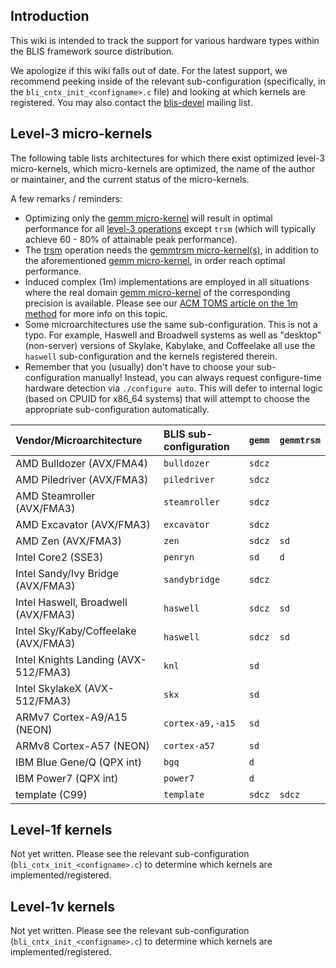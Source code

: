 ## Introduction

This wiki is intended to track the support for various hardware types within the BLIS framework source distribution.

We apologize if this wiki falls out of date. For the latest support, we recommend peeking inside of the relevant sub-configuration (specifically, in the `bli_cntx_init_<configname>.c` file) and looking at which kernels are registered. You may also contact the [blis-devel](http://groups.google.com/group/blis-devel) mailing list.


## Level-3 micro-kernels

The following table lists architectures for which there exist optimized level-3 micro-kernels, which micro-kernels are optimized, the name of the author or maintainer, and the current status of the micro-kernels.

A few remarks / reminders:
  * Optimizing only the [gemm micro-kernel](KernelsHowTo#gemm-micro-kernel) will result in optimal performance for all [level-3 operations](BLISTypedAPI#level-3-operations) except `trsm` (which will typically achieve 60 - 80% of attainable peak performance).
  * The [trsm](BLISTypedAPI#trsm) operation needs the [gemmtrsm micro-kernel(s)](KernelsHowTo#gemmtrsm-micro-kernels), in addition to the aforementioned [gemm micro-kernel](KernelsHowTo#gemm-micro-kernel), in order reach optimal performance.
  * Induced complex (1m) implementations are employed in all situations where the real domain [gemm micro-kernel](KernelsHowTo#gemm-micro-kernel) of the corresponding precision is available. Please see our [ACM TOMS article on the 1m method](https://github.com/flame/blis#citations) for more info on this topic.
  * Some microarchitectures use the same sub-configuration. This is not a typo. For example, Haswell and Broadwell systems as well as "desktop" (non-server) versions of Skylake, Kabylake, and Coffeelake all use the `haswell` sub-configuration and the kernels registered therein.
  * Remember that you (usually) don't have to choose your sub-configuration manually! Instead, you can always request configure-time hardware detection via `./configure auto`. This will defer to internal logic (based on CPUID for x86_64 systems) that will attempt to choose the appropriate sub-configuration automatically.

| Vendor/Microarchitecture             | BLIS sub-configuration | `gemm` | `gemmtrsm` |
|:-------------------------------------|:-----------------------|:-------|:-----------|
| AMD Bulldozer (AVX/FMA4)             | `bulldozer`            | `sdcz` |            |
| AMD Piledriver (AVX/FMA3)            | `piledriver`           | `sdcz` |            |
| AMD Steamroller (AVX/FMA3)           | `steamroller`          | `sdcz` |            |
| AMD Excavator (AVX/FMA3)             | `excavator`            | `sdcz` |            |
| AMD Zen (AVX/FMA3)                   | `zen`                  | `sdcz` |  `sd`      |
| Intel Core2 (SSE3)                   | `penryn`               | `sd`   |  `d`       |
| Intel Sandy/Ivy Bridge (AVX/FMA3)    | `sandybridge`          | `sdcz` |            |
| Intel Haswell, Broadwell (AVX/FMA3)  | `haswell`              | `sdcz` |  `sd`      |
| Intel Sky/Kaby/Coffeelake (AVX/FMA3) | `haswell`              | `sdcz` |  `sd`      |
| Intel Knights Landing (AVX-512/FMA3) | `knl`                  | `sd`   |            |
| Intel SkylakeX (AVX-512/FMA3)        | `skx`                  | `sd`   |            |
| ARMv7 Cortex-A9/A15 (NEON)           | `cortex-a9,-a15`       | `sd`   |            |
| ARMv8 Cortex-A57 (NEON)              | `cortex-a57`           | `sd`   |            |
| IBM Blue Gene/Q (QPX int)            | `bgq`                  |  `d`   |            |
| IBM Power7 (QPX int)                 | `power7`               |  `d`   |            |
| template (C99)                       | `template`             | `sdcz` | `sdcz`     |

## Level-1f kernels

Not yet written. Please see the relevant sub-configuration (`bli_cntx_init_<configname>.c`) to determine which kernels are implemented/registered.

## Level-1v kernels

Not yet written. Please see the relevant sub-configuration (`bli_cntx_init_<configname>.c`) to determine which kernels are implemented/registered.
